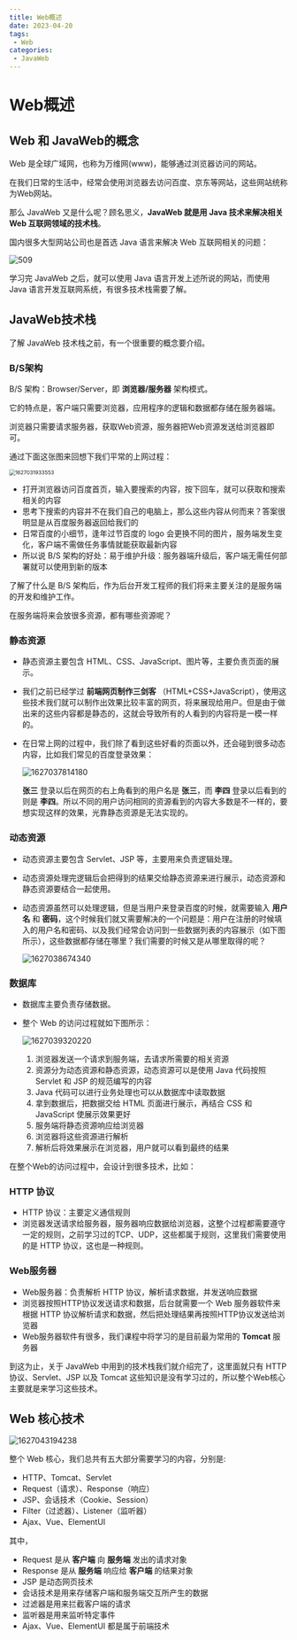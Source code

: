 ```yaml
---
title: Web概述
date: 2023-04-20
tags: 
 - Web
categories:
 - JavaWeb
---
```


# Web概述

## Web 和 JavaWeb的概念

Web 是全球广域网，也称为万维网(www)，能够通过浏览器访问的网站。

在我们日常的生活中，经常会使用浏览器去访问百度、京东等网站，这些网站统称为Web网站。

那么 JavaWeb 又是什么呢？顾名思义，**JavaWeb 就是用 Java 技术来解决相关 Web 互联网领域的技术栈**。

国内很多大型网站公司也是首选 Java 语言来解决 Web 互联网相关的问题：

![509](./assets/509.png)

学习完 JavaWeb 之后，就可以使用 Java 语言开发上述所说的网站，而使用 Java 语言开发互联网系统，有很多技术栈需要了解。

## JavaWeb技术栈

了解 JavaWeb 技术栈之前，有一个很重要的概念要介绍。

### B/S架构

B/S 架构：Browser/Server，即 **浏览器/服务器** 架构模式。

它的特点是，客户端只需要浏览器，应用程序的逻辑和数据都存储在服务器端。

浏览器只需要请求服务器，获取Web资源，服务器把Web资源发送给浏览器即可。

通过下面这张图来回想下我们平常的上网过程：

<img src="./assets/508.png" alt="1627031933553" style="zoom: 67%;" />

* 打开浏览器访问百度首页，输入要搜索的内容，按下回车，就可以获取和搜索相关的内容
* 思考下搜索的内容并不在我们自己的电脑上，那么这些内容从何而来？答案很明显是从百度服务器返回给我们的
* 日常百度的小细节，逢年过节百度的 logo 会更换不同的图片，服务端发生变化，客户端不需做任务事情就能获取最新内容
* 所以说 B/S 架构的好处：易于维护升级：服务器端升级后，客户端无需任何部署就可以使用到新的版本

了解了什么是 B/S 架构后，作为后台开发工程师的我们将来主要关注的是服务端的开发和维护工作。

在服务端将来会放很多资源，都有哪些资源呢？

### 静态资源

* 静态资源主要包含 HTML、CSS、JavaScript、图片等，主要负责页面的展示。

* 我们之前已经学过 **前端网页制作三剑客** （HTML+CSS+JavaScript），使用这些技术我们就可以制作出效果比较丰富的网页，将来展现给用户。但是由于做出来的这些内容都是静态的，这就会导致所有的人看到的内容将是一模一样的。

* 在日常上网的过程中，我们除了看到这些好看的页面以外，还会碰到很多动态内容，比如我们常见的百度登录效果：
  
  ![1627037814180](./assets/507.png)
  
  **张三** 登录以后在网页的右上角看到的用户名是 **张三**，而 **李四** 登录以后看到的则是 **李四**。所以不同的用户访问相同的资源看到的内容大多数是不一样的，要想实现这样的效果，光靠静态资源是无法实现的。

### 动态资源

* 动态资源主要包含 Servlet、JSP 等，主要用来负责逻辑处理。

* 动态资源处理完逻辑后会把得到的结果交给静态资源来进行展示，动态资源和静态资源要结合一起使用。

* 动态资源虽然可以处理逻辑，但是当用户来登录百度的时候，就需要输入 **用户名** 和 **密码**，这个时候我们就又需要解决的一个问题是：用户在注册的时候填入的用户名和密码、以及我们经常会访问到一些数据列表的内容展示（如下图所示），这些数据都存储在哪里？我们需要的时候又是从哪里取得的呢？
  
  ![1627038674340](./assets/506.png)

### 数据库

* 数据库主要负责存储数据。

* 整个 Web 的访问过程就如下图所示：
  
  ![1627039320220](./assets/505.png)
  
  1. 浏览器发送一个请求到服务端，去请求所需要的相关资源
  2. 资源分为动态资源和静态资源，动态资源可以是使用 Java 代码按照 Servlet 和 JSP 的规范编写的内容
  3.  Java 代码可以进行业务处理也可以从数据库中读取数据
  4. 拿到数据后，把数据交给 HTML 页面进行展示，再结合 CSS 和 JavaScript 使展示效果更好
  5. 服务端将静态资源响应给浏览器
  6. 浏览器将这些资源进行解析
  7. 解析后将效果展示在浏览器，用户就可以看到最终的结果

在整个Web的访问过程中，会设计到很多技术，比如：

### HTTP 协议

* HTTP 协议：主要定义通信规则
* 浏览器发送请求给服务器，服务器响应数据给浏览器，这整个过程都需要遵守一定的规则，之前学习过的TCP、UDP，这些都属于规则，这里我们需要使用的是 HTTP 协议，这也是一种规则。

### Web服务器

* Web服务器：负责解析 HTTP 协议，解析请求数据，并发送响应数据
* 浏览器按照HTTP协议发送请求和数据，后台就需要一个 Web 服务器软件来根据 HTTP 协议解析请求和数据，然后把处理结果再按照HTTP协议发送给浏览器
* Web服务器软件有很多，我们课程中将学习的是目前最为常用的 **Tomcat** 服务器

到这为止，关于 JavaWeb 中用到的技术栈我们就介绍完了，这里面就只有 HTTP 协议、Servlet、JSP 以及 Tomcat 这些知识是没有学习过的，所以整个Web核心主要就是来学习这些技术。

## Web 核心技术

![1627043194238](./assets/504.png)

整个 Web 核心，我们总共有五大部分需要学习的内容，分别是:

* HTTP、Tomcat、Servlet
* Request（请求）、Response（响应）
* JSP、会话技术（Cookie、Session）
* Filter（过滤器）、Listener（监听器）
* Ajax、Vue、ElementUI

其中，

- Request 是从 **客户端** 向 **服务端** 发出的请求对象
- Response 是从 **服务端** 响应给 **客户端** 的结果对象
- JSP 是动态网页技术
- 会话技术是用来存储客户端和服务端交互所产生的数据
- 过滤器是用来拦截客户端的请求
- 监听器是用来监听特定事件
- Ajax、Vue、ElementUI 都是属于前端技术
